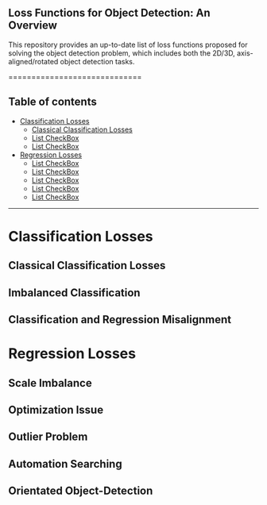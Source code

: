 ## Loss Functions for Object Detection: An Overview
This repository provides an up-to-date list of loss functions proposed for solving the object detection problem, which includes both the 2D/3D, axis-aligned/rotated object detection tasks. 
 
=============================
## Table of contents

- [Classification Losses](#Classification-Losses)
	- [Classical Classification Losses](#Classical-Classification-Losses)
	- [List CheckBox](#Imbalanced-Classification)
	- [List CheckBox](#Classification-and-Regression-Misalignment)
- [Regression Losses](#REGRESSION-LOSSES)
	- [List CheckBox](#Scale-Imbalance)
	- [List CheckBox](#Optimization-Issue)
	- [List CheckBox](#Outlier-Problem)
	- [List CheckBox](#Automation-Searching)
	- [List CheckBox](#Orientated-Object-Detection)


----------------------------------
# Classification Losses

## Classical Classification Losses

## Imbalanced Classification

## Classification and Regression Misalignment

# Regression Losses

## Scale Imbalance

## Optimization Issue

## Outlier Problem

## Automation Searching

## Orientated Object-Detection
 
